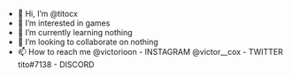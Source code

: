 - 👋 Hi, I’m @titocx
- 👀 I’m interested in games
- 🌱 I’m currently learning nothing
- 💞️ I’m looking to collaborate on nothing
- 📫 How to reach me @victorioon - INSTAGRAM @victor__cox - TWITTER tito#7138 - DISCORD

<!---
titocx/titocx is a ✨ special ✨ repository because its `README.md` (this file) appears on your GitHub profile.
You can click the Preview link to take a look at your changes.
--->
